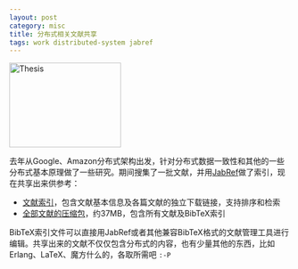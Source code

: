 ```yaml
---
layout: post
category: misc
title: 分布式相关文献共享
tags: work distributed-system jabref
---
```


<div class="title-icon"><img src="{{ site.attachment_dir }}2010-07-24-thesis.jpg" alt="Thesis" width="200" height="152" /></div>

去年从Google、Amazon分布式架构出发，针对分布式数据一致性和其他的一些分布式基本原理做了一些研究。期间搜集了一批文献，并用[JabRef][1]做了索引，现在共享出来供参考：

*   [文献索引][2]，包含文献基本信息及各篇文献的独立下载链接，支持排序和检索
*   [全部文献的压缩包][3]，约37MB，包含所有文献及BibTeX索引

BibTeX索引文件可以直接用JabRef或者其他兼容BibTeX格式的文献管理工具进行编辑。共享出来的文献不仅仅包含分布式的内容，也有少量其他的东西，比如Erlang、LaTeX、魔方什么的，各取所需吧  `:-P`

[1]: http://jabref.sourceforge.net/
[2]: http://liancheng.info/bib/
[3]: http://liancheng.info/bib/bib.tar.gz
